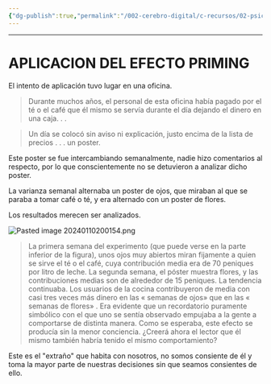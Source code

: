 ```yaml
---
{"dg-publish":true,"permalink":"/002-cerebro-digital/c-recursos/02-psicologia/a-libros/01-piensa-rapido-piensa-despacio/d2e-aplicacion-del-efecto-priming/"}
---
```


---
# APLICACION DEL EFECTO PRIMING

El intento de aplicación tuvo lugar en una oficina.

>Durante muchos años, el personal de esta oficina había pagado por el té o el café que él mismo se servía durante el día dejando el dinero en una caja. . .

> Un día se colocó sin aviso ni explicación, justo encima de la lista de precios . . . un poster.

Este poster se fue intercambiando semanalmente, nadie hizo comentarios al respecto, por lo que conscientemente no se detuvieron a analizar dicho poster.

La varianza semanal alternaba un poster de ojos, que miraban al que se paraba a tomar café o té, y era alternado con un poster de flores.

Los resultados merecen ser analizados.

![Pasted image 20240110200154.png](/img/user/900%20-%20ANEXO/Pasted%20image%2020240110200154.png)

> La primera semana del experimento (que puede verse en la parte inferior de la figura), unos ojos muy abiertos miran fijamente a quien se sirve el té o el café, cuya contribución media era de 70 peniques por litro de leche. La segunda semana, el póster muestra flores, y las contribuciones medias son de alrededor de 15 peniques. La tendencia continuaba. Los usuarios de la cocina contribuyeron de media con casi tres veces más dinero en las « semanas de ojos» que en las « semanas de flores» . Era evidente que un recordatorio puramente simbólico con el que uno se sentía observado empujaba a la gente a comportarse de distinta manera. Como se esperaba, este efecto se producía sin la menor conciencia. 
> ¿Creerá ahora el lector que él mismo también habría tenido el mismo comportamiento?

Este es el "extraño" que habita con nosotros, no somos consiente de él y toma la mayor parte de nuestras decisiones sin que seamos consientes de ello.